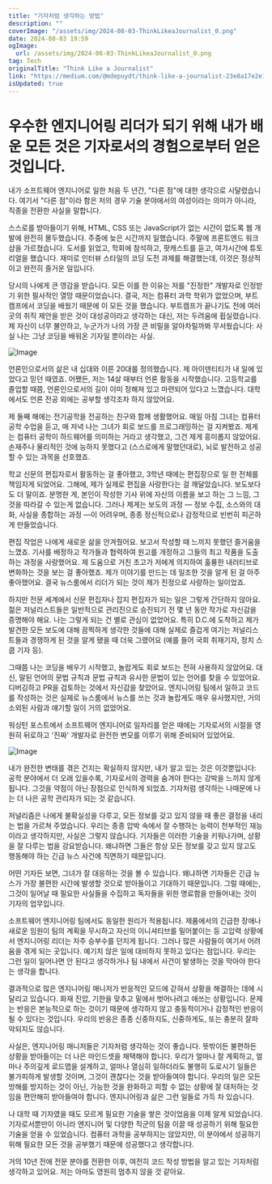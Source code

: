 ```yaml
---
title: "기자처럼 생각하는 방법"
description: ""
coverImage: "/assets/img/2024-08-03-ThinkLikeaJournalist_0.png"
date: 2024-08-03 19:59
ogImage:
  url: /assets/img/2024-08-03-ThinkLikeaJournalist_0.png
tag: Tech
originalTitle: "Think Like a Journalist"
link: "https://medium.com/@mdepuydt/think-like-a-journalist-23e8a17e2e11"
isUpdated: true
---
```


# 우수한 엔지니어링 리더가 되기 위해 내가 배운 모든 것은 기자로서의 경험으로부터 얻은 것입니다.

내가 소프트웨어 엔지니어로 일한 처음 두 년간, "다른 점"에 대한 생각으로 시달렸습니다. 여기서 "다른 점"이라 함은 저의 경우 기술 분야에서의 여성이라는 의미가 아니라, 직종을 전환한 사실을 말합니다.

스스로를 받아들이기 위해, HTML, CSS 또는 JavaScript가 없는 시간이 없도록 웹 개발에 완전히 몰두했습니다. 주중에 늦은 시간까지 일했습니다. 주말에 프론트엔드 워크샵을 가르쳤습니다. 도서를 읽었고, 학회에 참석하고, 팟캐스트를 듣고, 여가시간에 튜토리얼을 했습니다. 재미로 인터뷰 스타일의 코딩 도전 과제를 해결했는데, 이것은 정상적이고 완전히 즐거운 일입니다.

당시의 나에게 큰 영감을 받습니다. 모든 이를 한 이유는 저를 "진정한" 개발자로 인정받기 위한 필사적인 열망 때문이었습니다. 결국, 저는 컴퓨터 과학 학위가 없었으며, 부트캠프에서 코딩을 배웠기 때문에 이 모든 것을 했습니다. 부트캠프가 끝나기도 전에 여러 곳의 취직 제안을 받은 것이 대성공이라고 생각하는 대신, 저는 두려움에 휩실렸습니다. 제 자신이 너무 불안하고, 누군가가 나의 가장 큰 비밀을 알아차릴까봐 무서웠습니다: 사실 나는 그냥 코딩을 배워온 기자일 뿐이라는 사실.

<!-- cozy-coder - 수평 -->

<ins class="adsbygoogle"
     style="display:block"
     data-ad-client="ca-pub-4877378276818686"
     data-ad-slot="1107185301"
     data-ad-format="auto"
     data-full-width-responsive="true"></ins>

<script>
     (adsbygoogle = window.adsbygoogle || []).push({});
</script>

![Image](/assets/img/2024-08-03-ThinkLikeaJournalist_0.png)

언론인으로서의 삶은 내 십대와 이른 20대를 정의했습니다. 제 아이덴티티가 내 일에 있었다고 믿던 때였죠. 어쨌든, 저는 14살 때부터 언론 활동을 시작했습니다. 고등학교를 졸업할 때쯤, 언론인으로서의 길이 이미 정해져 있고 마련되어 있다고 느꼈습니다. 대학에서도 언론 전공 외에는 공부할 생각조차 하지 않았어요.

제 둘째 해에는 전기공학을 전공하는 친구와 함께 생활했어요. 매일 아침 그녀는 컴퓨터 공학 수업을 듣고, 매 저녁 나는 그녀가 회로 보드를 프로그래밍하는 걸 지켜봤죠. 제게는 컴퓨터 공학이 하드웨어를 의미하는 거라고 생각했고, 그건 제게 흥미롭지 않았어요. 손재주나 물리적인 것에 능하지 못했다고 (스스로에게 말했던대로), 뇌로 발전하고 성공할 수 있는 과목을 선호했죠.

학교 신문의 편집자로서 활동하는 걸 좋아했고, 3학년 때에는 편집장으로 일 한 전체를 책임지게 되었어요. 그해에, 제가 실제로 편집을 사랑한다는 걸 깨달았습니다. 보도보다도 더 말이죠. 분명한 게, 본인이 작성한 기사 위에 자신의 이름을 보고 하는 그 느낌, 그것을 따라갈 수 있는게 없습니다. 그러나 제게는 보도의 과정 — 정보 수집, 소스와의 대화, 사실을 종합하는 과정 —이 어려우며, 종종 정신적으로나 감정적으로 빈번히 피곤하게 만들었습니다.

<!-- cozy-coder - 수평 -->

<ins class="adsbygoogle"
     style="display:block"
     data-ad-client="ca-pub-4877378276818686"
     data-ad-slot="1107185301"
     data-ad-format="auto"
     data-full-width-responsive="true"></ins>

<script>
     (adsbygoogle = window.adsbygoogle || []).push({});
</script>

편집 작업은 나에게 새로운 삶을 안겨줬어요. 보고서 작성할 때 느끼지 못했던 즐거움을 느꼈죠. 기사를 배정하고 작가들과 협력하여 원고를 개정하고 그들의 최고 작품을 도출하는 과정을 사랑했어요. 제 도움으로 거친 초고가 저에게 의지하여 훌륭한 내러티브로 변화하는 것을 보는 걸 좋아했죠. 제가 이야기를 만드는 데 일조한 것을 알게 된 걸 아주 좋아했어요. 결국 뉴스룸에서 리더가 되는 것이 제가 진정으로 사랑하는 일이었죠.

하지만 전문 세계에서 신문 편집자나 잡지 편집자가 되는 일은 그렇게 간단하지 않아요. 젊은 저널리스트들은 일반적으로 관리진으로 승진되기 전 몇 년 동안 작가로 자신감을 증명해야 해요. 나는 그렇게 되는 건 별로 관심이 없었어요. 특히 D.C.에 도착하고 제가 발견한 모든 보도에 대해 끔찍하게 생각한 것들에 대해 실제로 즐겁게 여기는 저널리스트들과 경쟁하게 된 것을 알게 됐을 때 더욱 그랬어요 (예를 들어 국회 취재기자, 정치 스쿱 기자 등).

그때쯤 나는 코딩을 배우기 시작했고, 놀랍게도 회로 보드는 전혀 사용하지 않았어요. 대신, 말된 언어의 문법 규칙과 문법 규칙과 유사한 문법이 있는 언어를 찾을 수 있었어요. 디버깅하고 PR을 검토하는 것에서 자신감을 찾았어요. 엔지니어링 팀에서 일하고 코드를 작성하는 것은 실제로 뉴스룸에서 뉴스를 쓰는 것과 놀랍게도 매우 유사했지만, 거의 소외된 사람과 얘기할 일이 거의 없었어요.

워싱턴 포스트에서 소프트웨어 엔지니어로 일자리를 얻은 때에는 기자로서의 시절을 영원히 뒤로하고 '진짜' 개발자로 완전한 변모를 이루기 위해 준비되어 있었어요.

<!-- cozy-coder - 수평 -->

<ins class="adsbygoogle"
     style="display:block"
     data-ad-client="ca-pub-4877378276818686"
     data-ad-slot="1107185301"
     data-ad-format="auto"
     data-full-width-responsive="true"></ins>

<script>
     (adsbygoogle = window.adsbygoogle || []).push({});
</script>

![Image](/assets/img/2024-08-03-ThinkLikeaJournalist_1.png)

내가 완전한 변태를 겪은 건지는 확실하지 않지만, 내가 알고 있는 것은 이것뿐입니다: 공학 분야에서 더 오래 있을수록, 기자로서의 경력을 숨겨야 한다는 강박을 느끼지 않게 됩니다. 그것을 약점이 아닌 장점으로 인식하게 되었죠. 기자처럼 생각하는 나때문에 나는 더 나은 공학 관리자가 되는 것 같습니다.

저널리즘은 나에게 불확실성을 다루고, 모든 정보를 갖고 있지 않을 때 좋은 결정을 내리는 법을 가르쳐 주었습니다. 우리는 종종 압박 속에서 잘 수행하는 능력이 천부적인 재능이라고 생각하지만, 사실은 그렇지 않습니다. 기자들은 이러한 기술을 키워나가며, 상황을 잘 다루는 법을 강요받습니다. 왜냐하면 그들은 항상 모든 정보를 갖고 있지 않고도 행동해야 하는 긴급 뉴스 사건에 직면하기 때문입니다.

어떤 기자든 보면, 그녀가 잘 대응하는 것을 볼 수 있습니다. 왜냐하면 기자들은 긴급 뉴스가 가장 불편한 시간에 발생할 것으로 받아들이고 기대하기 때문입니다. 그럴 때에는, 그것이 일어날 때 필요한 사실들을 수집하고 독자들을 위한 명료함을 만들어내는 것이 기자의 업무입니다.

<!-- cozy-coder - 수평 -->

<ins class="adsbygoogle"
     style="display:block"
     data-ad-client="ca-pub-4877378276818686"
     data-ad-slot="1107185301"
     data-ad-format="auto"
     data-full-width-responsive="true"></ins>

<script>
     (adsbygoogle = window.adsbygoogle || []).push({});
</script>

소프트웨어 엔지니어링 팀에서도 동일한 원리가 적용됩니다. 제품에서의 긴급한 장애나 새로운 임원이 팀의 계획을 무시하고 자신의 이니셔티브를 밀어붙이는 등 고압력 상황에서 엔지니어링 리더는 자주 승부수를 던지게 됩니다. 그러나 많은 사람들이 여기서 어려움을 겪게 되는 곳입니다. 예기치 않은 일에 대비하지 못하고 있다는 점입니다. 우리는 그런 일이 일어나면 안 된다고 생각하거나 팀 내에서 사건이 발생하는 것을 막아야 한다는 생각을 합니다.

결과적으로 많은 엔지니어링 매니저가 반응적인 모드에 갇혀서 상황을 해결하는 데에 시달리고 있습니다. 화재 진압, 기한을 맞추고 밑에서 벗어나려고 애쓰는 상황입니다. 문제는 반응은 본능적으로 하는 것이기 때문에 생각하지 않고 충동적이거나 감정적인 반응이 될 수 있다는 것입니다. 우리의 반응은 종종 신중하지도, 신중하게도, 또는 충분히 잘파악되지도 않습니다.

사실은, 엔지니어링 매니저들은 기자처럼 생각하는 것이 좋습니다. 뜻밖이든 불편하든 상황을 받아들이는 더 나은 마인드셋을 채택해야 합니다. 우리가 얼마나 잘 계획하고, 얼마나 주의깊게 로드맵을 설계하고, 얼마나 열심히 일하더라도 불행히 도로시기 일들은 불가피하게 발생할 것이며, 그것이 괜찮다는 것을 받아들여야 합니다. 우리의 일은 모든 방해를 방지하는 것이 아닌, 가능한 것을 완화하고 피할 수 없는 상황에 잘 대처하는 것임을 편안해히 받아들여야 합니다. 엔지니어링과 삶은 그런 일들로 가득 차 있습니다.

나 대학 때 기자였을 때도 모르게 필요한 기술을 쌓은 것이었음을 이제 알게 되었습니다. 기자로서뿐만이 아니라 엔지니어 및 다양한 직군의 팀을 이끌 때 성공하기 위해 필요한 기술을 얻을 수 있었습니다. 컴퓨터 과학을 공부하지는 않았지만, 이 분야에서 성공하기 위해 필요한 모든 것을 공부했기 때문에 성공했다고 생각합니다.

<!-- cozy-coder - 수평 -->

<ins class="adsbygoogle"
     style="display:block"
     data-ad-client="ca-pub-4877378276818686"
     data-ad-slot="1107185301"
     data-ad-format="auto"
     data-full-width-responsive="true"></ins>

<script>
     (adsbygoogle = window.adsbygoogle || []).push({});
</script>

거의 10년 전에 전문 분야를 전환한 이후, 여전히 코드 작성 방법을 알고 있는 기자처럼 생각하고 있어요. 저는 아마도 영원히 멈추지 않을 것 같아요.
